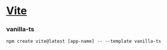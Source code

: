 # [Vite](https://vitejs.dev/guide/)
### vanilla-ts
```
npm create vite@latest [app-name] -- --template vanilla-ts
```
